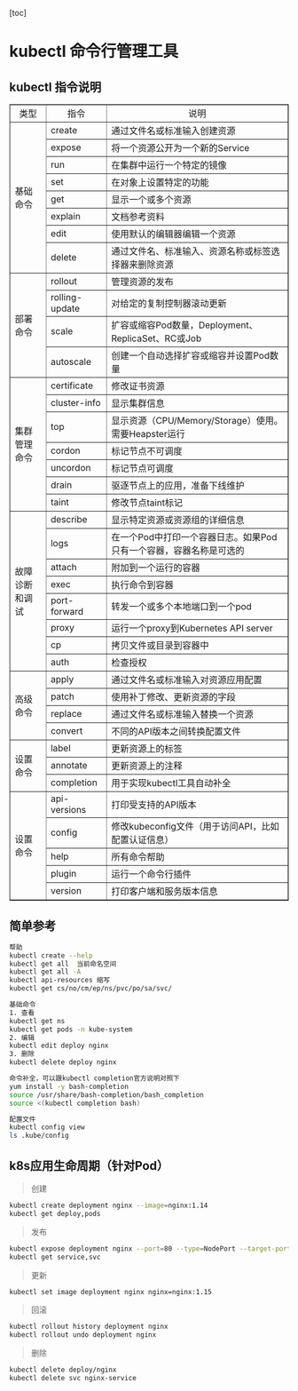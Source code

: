 


[toc]

# kubectl 命令行管理工具

## kubectl 指令说明

<table border="" cellpadding="" cellspacing="">
        <tr>
            <td align="center">类型</td>
            <td align="center">指令</td>
            <td align="center">说明</td>
        </tr>
        <tr>
            <td rowspan="8">基础命令</td>
            <td>create</td>
            <td>通过文件名或标准输入创建资源</td>
        </tr>
            <td>expose</td>
            <td>将一个资源公开为一个新的Service</td>
        </tr>
        <tr>
            <td>run</td>
            <td>在集群中运行一个特定的镜像</td>
        </tr>
        <tr>
            <td>set</td>
            <td>在对象上设置特定的功能</td>
        </tr>
        <tr>
            <td>get</td>
            <td>显示一个或多个资源</td>
        </tr>
        <tr>
            <td>explain</td>
            <td>文档参考资料</td>
        </tr>
        <tr>
            <td>edit</td>
            <td>使用默认的编辑器编辑一个资源</td>
        </tr>
        <tr>
            <td>delete</td>
            <td>通过文件名、标准输入、资源名称或标签选择器来删除资源</td>
        </tr>
        <tr>
            <td rowspan="4">部署命令</td>
            <td>rollout</td>
            <td>管理资源的发布</td>
        </tr>
         <tr>
            <td>rolling-update</td>
            <td>对给定的复制控制器滚动更新</td>
        </tr>
         <tr>
            <td>scale</td>
            <td>扩容或缩容Pod数量，Deployment、ReplicaSet、RC或Job</td>
        </tr>
        <tr>
            <td>autoscale</td>
            <td>创建一个自动选择扩容或缩容并设置Pod数量</td>
        </tr>
        <tr>
            <td rowspan="7">集群管理命令</td>
            <td>certificate</td>
            <td>修改证书资源</td>
        </tr>
        <tr>
            <td>cluster-info</td>
            <td>显示集群信息</td>
        </tr>
        <tr>
            <td>top</td>
            <td>显示资源（CPU/Memory/Storage）使用。需要Heapster运行</td>
        </tr>
        <tr>
            <td>cordon</td>
            <td>标记节点不可调度</td>
        </tr>
        <tr>
            <td>uncordon</td>
            <td>标记节点可调度</td>
        </tr>
        <tr>
            <td>drain</td>
            <td>驱逐节点上的应用，准备下线维护</td>
        </tr>
        <tr>
            <td>taint</td>
            <td>修改节点taint标记</td>
        </tr>
        <tr>
            <td rowspan="8">故障诊断和调试</td>
            <td>describe</td>
            <td>显示特定资源或资源组的详细信息</td>
        </tr>
        <tr>
            <td>logs</td>
            <td>在一个Pod中打印一个容器日志。如果Pod只有一个容器，容器名称是可选的</td>
        </tr>
        <tr>
            <td>attach</td>
            <td>附加到一个运行的容器</td>
        </tr>
        <tr>
            <td>exec</td>
            <td>执行命令到容器</td>
        </tr>
        <tr>
            <td>port-forward</td>
            <td>转发一个或多个本地端口到一个pod</td>
        </tr>
        <tr>
            <td>proxy</td>
            <td>运行一个proxy到Kubernetes API server</td>
        </tr>
        <tr>
            <td>cp</td>
            <td>拷贝文件或目录到容器中</td>
        </tr>
        <tr>
            <td>auth</td>
            <td>检查授权</td>
        </tr>
        <tr>
            <td rowspan="4">高级命令</td>
            <td>apply</td>
            <td>通过文件名或标准输入对资源应用配置</td>
        </tr>
        <tr>
            <td>patch</td>
            <td>使用补丁修改、更新资源的字段</td>
        </tr>
        <tr>
            <td>replace</td>
            <td>通过文件名或标准输入替换一个资源</td>
        </tr>
        <tr>
            <td>convert</td>
            <td>不同的API版本之间转换配置文件</td>
        </tr>
        <tr>
            <td rowspan="3">设置命令</td>
            <td>label</td>
            <td>更新资源上的标签</td>
        </tr>
        <tr>
            <td>annotate</td>
            <td>更新资源上的注释</td>
        </tr>
        <tr>
            <td>completion</td>
            <td>用于实现kubectl工具自动补全</td>
        </tr>
         <tr>
            <td rowspan="5">设置命令</td>
            <td>api-versions</td>
            <td>打印受支持的API版本</td>
        </tr>
        <tr>
            <td>config</td>
            <td>修改kubeconfig文件（用于访问API，比如配置认证信息）</td>
        </tr>
        <tr>
        <td>help</td>
            <td>所有命令帮助</td>
        </tr>
          <tr>
            <td>plugin</td>
            <td>运行一个命令行插件</td>
        </tr>
        <tr>
            <td>version</td>
            <td>打印客户端和服务版本信息</td>
        </tr>
</table>


## 简单参考
```bash
帮助
kubectl create --help
kubectl get all  当前命名空间
kubectl get all -A
kubectl api-resources 缩写
kubectl get cs/no/cm/ep/ns/pvc/po/sa/svc/

基础命令
1. 查看
kubectl get ns
kubectl get pods -n kube-system
2. 编辑
kubectl edit deploy nginx
3. 删除
kubectl delete deploy nginx

命令补全，可以跟kubectl completion官方说明对照下
yum install -y bash-completion
source /usr/share/bash-completion/bash_completion
source <(kubectl completion bash)

配置文件
kubectl config view
ls .kube/config
```

## k8s应用生命周期（针对Pod）

> 创建

```bash
kubectl create deployment nginx --image=nginx:1.14
kubectl get deploy,pods
```

> 发布

```bash
kubectl expose deployment nginx --port=80 --type=NodePort --target-port=80 --name=nginx-service
kubectl get service,svc
```

> 更新

```bash
kubectl set image deployment nginx nginx=nginx:1.15
```

> 回滚

```bash
kubectl rollout history deployment nginx
kubectl rollout undo deployment nginx
```

> 删除

```bash
kubectl delete deploy/nginx
kubectl delete svc nginx-service
```
